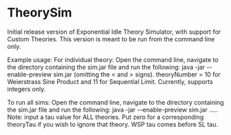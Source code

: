 # TheorySim
 
Initial release version of Exponential Idle Theory Simulator, with support for Custom Theories. This version is meant to be run from the command line only. 

Example usage:
For individual theory:
Open the command line, navigate to the directory containing the sim.jar file and run the following:
java -jar --enable-preview sim.jar <studentNumber> <theoryNumber> <tau> 
(omitting the < and > signs).
theoryNumber = 10 for Weierstrass Sine Product and 11 for Sequential Limit.
Currently, <tau> supports integers only. 

To run all sims:
Open the command line, navigate to the directory containing the sim.jar file and run the following:
java -jar --enable-preview sim.jar <studentNumber> <theoryTau1> <theoryTau2> <theoryTau3> ..... <theoryTauSL>
Note: input a tau value for ALL theories. Put zero for a corresponding theoryTau if you wish to ignore that theory. 
WSP tau comes before SL tau. 